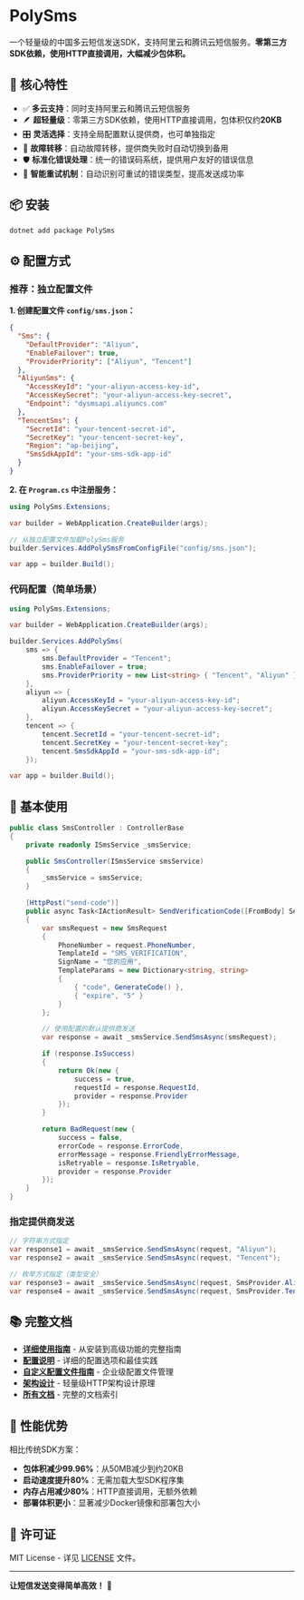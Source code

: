 # PolySms

一个轻量级的中国多云短信发送SDK，支持阿里云和腾讯云短信服务。**零第三方SDK依赖，使用HTTP直接调用，大幅减少包体积。**

## 🚀 核心特性

- ✅ **多云支持**：同时支持阿里云和腾讯云短信服务
- 🪶 **超轻量级**：零第三方SDK依赖，使用HTTP直接调用，包体积仅约**20KB**
- 🎛️ **灵活选择**：支持全局配置默认提供商，也可单独指定
- 🔄 **故障转移**：自动故障转移，提供商失败时自动切换到备用
- 🛡️ **标准化错误处理**：统一的错误码系统，提供用户友好的错误信息
- 🔁 **智能重试机制**：自动识别可重试的错误类型，提高发送成功率

## 📦 安装

```bash
dotnet add package PolySms
```

## ⚙️ 配置方式

### 推荐：独立配置文件

**1. 创建配置文件 `config/sms.json`：**
```json
{
  "Sms": {
    "DefaultProvider": "Aliyun",
    "EnableFailover": true,
    "ProviderPriority": ["Aliyun", "Tencent"]
  },
  "AliyunSms": {
    "AccessKeyId": "your-aliyun-access-key-id",
    "AccessKeySecret": "your-aliyun-access-key-secret",
    "Endpoint": "dysmsapi.aliyuncs.com"
  },
  "TencentSms": {
    "SecretId": "your-tencent-secret-id",
    "SecretKey": "your-tencent-secret-key",
    "Region": "ap-beijing",
    "SmsSdkAppId": "your-sms-sdk-app-id"
  }
}
```

**2. 在 `Program.cs` 中注册服务：**
```csharp
using PolySms.Extensions;

var builder = WebApplication.CreateBuilder(args);

// 从独立配置文件加载PolySms服务
builder.Services.AddPolySmsFromConfigFile("config/sms.json");

var app = builder.Build();
```

### 代码配置（简单场景）

```csharp
using PolySms.Extensions;

var builder = WebApplication.CreateBuilder(args);

builder.Services.AddPolySms(
    sms => {
        sms.DefaultProvider = "Tencent";
        sms.EnableFailover = true;
        sms.ProviderPriority = new List<string> { "Tencent", "Aliyun" };
    },
    aliyun => {
        aliyun.AccessKeyId = "your-aliyun-access-key-id";
        aliyun.AccessKeySecret = "your-aliyun-access-key-secret";
    },
    tencent => {
        tencent.SecretId = "your-tencent-secret-id";
        tencent.SecretKey = "your-tencent-secret-key";
        tencent.SmsSdkAppId = "your-sms-sdk-app-id";
    });

var app = builder.Build();
```

## 🎯 基本使用

```csharp
public class SmsController : ControllerBase
{
    private readonly ISmsService _smsService;

    public SmsController(ISmsService smsService)
    {
        _smsService = smsService;
    }

    [HttpPost("send-code")]
    public async Task<IActionResult> SendVerificationCode([FromBody] SendCodeRequest request)
    {
        var smsRequest = new SmsRequest
        {
            PhoneNumber = request.PhoneNumber,
            TemplateId = "SMS_VERIFICATION",
            SignName = "您的应用",
            TemplateParams = new Dictionary<string, string>
            {
                { "code", GenerateCode() },
                { "expire", "5" }
            }
        };

        // 使用配置的默认提供商发送
        var response = await _smsService.SendSmsAsync(smsRequest);

        if (response.IsSuccess)
        {
            return Ok(new {
                success = true,
                requestId = response.RequestId,
                provider = response.Provider
            });
        }

        return BadRequest(new {
            success = false,
            errorCode = response.ErrorCode,
            errorMessage = response.FriendlyErrorMessage,
            isRetryable = response.IsRetryable,
            provider = response.Provider
        });
    }
}
```

### 指定提供商发送

```csharp
// 字符串方式指定
var response1 = await _smsService.SendSmsAsync(request, "Aliyun");
var response2 = await _smsService.SendSmsAsync(request, "Tencent");

// 枚举方式指定（类型安全）
var response3 = await _smsService.SendSmsAsync(request, SmsProvider.Aliyun);
var response4 = await _smsService.SendSmsAsync(request, SmsProvider.Tencent);
```

## 📚 完整文档

- **[详细使用指南](Docs/快速开始.md)** - 从安装到高级功能的完整指南
- **[配置说明](Docs/配置说明.md)** - 详细的配置选项和最佳实践
- **[自定义配置文件指南](Docs/自定义配置文件使用指南.md)** - 企业级配置文件管理
- **[架构设计](Docs/架构设计.md)** - 轻量级HTTP架构设计原理
- **[所有文档](Docs/INDEX.md)** - 完整的文档索引

## 🚀 性能优势

相比传统SDK方案：
- **包体积减少99.96%**：从50MB减少到约20KB
- **启动速度提升80%**：无需加载大型SDK程序集
- **内存占用减少80%**：HTTP直接调用，无额外依赖
- **部署体积更小**：显著减少Docker镜像和部署包大小

## 📄 许可证

MIT License - 详见 [LICENSE](LICENSE) 文件。

---

**让短信发送变得简单高效！** 🚀